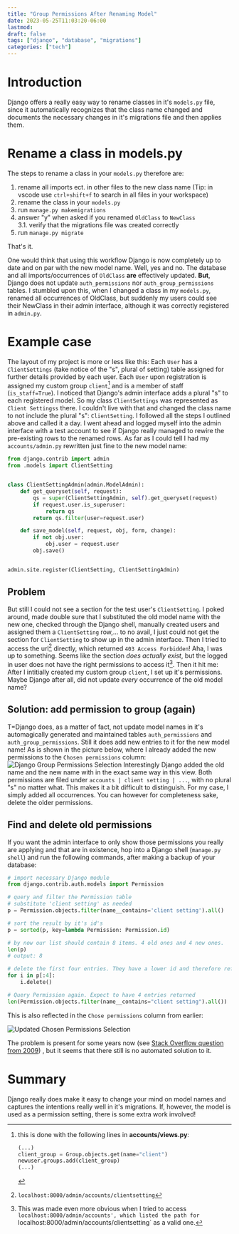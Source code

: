```yaml
---
title: "Group Permissions After Renaming Model"
date: 2023-05-25T11:03:20-06:00
lastmod: 
draft: false
tags: ["django", "database", "migrations"]
categories: ["tech"]
---
```

# Introduction
Django offers a really easy way to rename classes in it's `models.py` file, since it automatically recognizes that the class name changed and documents the necessary changes in it's migrations file and then applies them.

# Rename a class in models.py
The steps to rename a class in your `models.py` therefore are:
1. rename all imports ect. in other files to the new class name (Tip: in vscode use `ctrl+shift+f` to search in all files in your workspace)
1. rename the class in your `models.py`
2. run `manage.py makemigrations`
3. answer "y" when asked if you renamed `OldClass` to `NewClass`  
    3.1. verify that the migrations file was created correctly
4. run `manage.py migrate`

That's it.

One would think that using this workflow Django is now completely up to date and on par with the new model name. Well, yes and no. The database and all imports/occurrences of `OldClass` **are** effectively updated. **But**, Django does not update `auth_permissions` nor `auth_group_permissions` tables. I stumbled upon this, when I changed a class in my `models.py`, renamed all occurrences of OldClass, but suddenly my users could see their NewClass in their admin interface, although it was correctly registered in `admin.py`.

# Example case
The layout of my project is more or less like this:
Each `User` has a `ClientSettings` (take notice of the "s", plural of setting) table assigned for further details provided by each user. Each `User` upon registration is assigned my custom group `client`[^1] and is a member of staff (`is_staff=True`). I noticed that Django's admin interface adds a plural "s" to each registered model. So my class `ClientSettings` was represented as `Client Settingss` there. I couldn't live with that and changed the class name to not include the plural "s": `ClientSetting`. I followed all the steps I outlined above and called it a day. I went ahead and logged myself into the admin interface with a test account to see if Django really managed to rewire the pre-existing rows to the renamed rows. As far as I could tell I had my `accounts/admin.py` rewritten just fine to the new model name:

```python
from django.contrib import admin
from .models import ClientSetting


class ClientSettingAdmin(admin.ModelAdmin):
    def get_queryset(self, request):
        qs = super(ClientSettingAdmin, self).get_queryset(request)
        if request.user.is_superuser:
            return qs
        return qs.filter(user=request.user)

    def save_model(self, request, obj, form, change):
        if not obj.user:
            obj.user = request.user
        obj.save()


admin.site.register(ClientSetting, ClientSettingAdmin)
```

## Problem
But still I could not see a section for the test user's `ClientSetting`. I poked around, made double sure that I substituted the old model name with the new one, checked through the Django shell, manually created users and assigned them a `ClientSetting` row,... to no avail, I just could not get the section for `ClientSetting` to show up in the admin interface. Then I tried to access the url[^2] directly, which returned `403 Access Forbidden`! Aha, I was up to something. Seems like the section *does actually exist*, but the logged in user does not have the right permissions to access it[^3]. Then it hit me: After I intitially created my custom group `client`, I set up it's permissions. Maybe Django after all, did not update *every* occurrence of the old model name?

## Solution: add permission to group (again)
T=Django does, as a matter of fact, not update model names in it's automagically generated and maintained tables `auth_permissions` and `auth_group_permissions`. Still it does add new entries to it for the new model name! As is shown in the picture below, where I already added the new permissions to the `Chosen permissions` column:
![Django Group Permissions Selection](/img/django-group-permissions.png#center)
Interestingly Django added the old name and the new name with in the exact same way in this view. Both permissions are filed under `accounts | client setting | ...`, with no plural "s" no matter what. This makes it a bit difficult to distinguish. For my case, I simply added all occurrences. You can however for completeness sake, delete the older permissions.

## Find and delete old permissions
If you want the admin interface to only show those permissions you really are applying and that are in existence, hop into a Django shell (`manage.py shell`) and run the following commands, after making a backup of your database:
```python
# import necessary Django module
from django.contrib.auth.models import Permission

# query and filter the Permission table
# substitute 'client setting' as needed
p = Permission.objects.filter(name__contains='client setting').all()

# sort the result by it's id's
p = sorted(p, key=lambda Permission: Permission.id)

# by now our list should contain 8 items. 4 old ones and 4 new ones.
len(p)
# output: 8

# delete the first four entries. They have a lower id and therefore reference the old model name
for i in p[:4]:
    i.delete()

# Query Permission again. Expect to have 4 entries returned
len(Permission.objects.filter(name__contains="client setting").all())
```

This is also reflected in the `Chose permissions` column from earlier:

![Updated Chosen Permissions Selection](/img/django-group-permissions2.png#center/)

The problem is present for some years now (see [Stack Overflow question from 2009](https://stackoverflow.com/questions/593810/fixing-the-auth-permission-table-after-renaming-a-model-in-django)) , but it seems that there still is no automated solution to it. 

# Summary
Django really does make it easy to change your mind on model names and captures the intentions really well in it's migrations. If, however, the model is used as a permission setting, there is some extra work involved!

[^1]: this is done with the following lines in **accounts/views.py**:
    ```python
    (...)
    client_group = Group.objects.get(name="client")
    newuser.groups.add(client_group)
    (...)
    ```

[^2]: `localhost:8000/admin/accounts/clientsetting`

[^3]: This was made even more obvious when I tried to access `localhost:8000/admin/accounts', which listed the path for `localhost:8000/admin/accounts/clientsetting` as a valid one. 